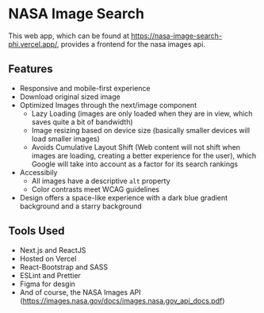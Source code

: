 # NASA Image Search
This web app, which can be found at https://nasa-image-search-phi.vercel.app/, provides a frontend for the nasa images api. 

## Features
- Responsive and mobile-first experience
- Download original sized image
- Optimized Images through the next/image component
  - Lazy Loading (images are only loaded when they are in view, which saves quite a bit of bandwidth)
  - Image resizing based on device size (basically smaller devices will load smaller images)
  - Avoids Cumulative Layout Shift (Web content will not shift when images are loading, creating a better experience for the user), which Google will take into account as a factor for its search rankings
- Accessibily
  - All images have a descriptive `alt` property
  - Color contrasts meet WCAG guidelines
- Design offers a space-like experience with a dark blue gradient background and a starry background

## Tools Used
- Next.js and ReactJS
- Hosted on Vercel
- React-Bootstrap and SASS
- ESLint and Prettier
- Figma for desgin
- And of course, the NASA Images API (https://images.nasa.gov/docs/images.nasa.gov_api_docs.pdf)
